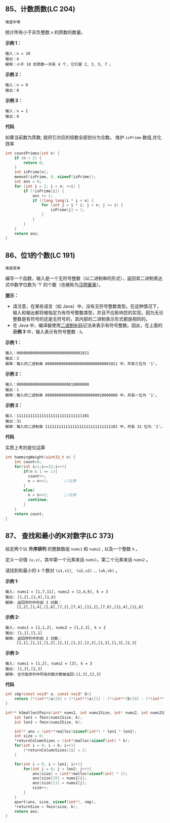## 85、计数质数(LC 204)

`难度中等`

统计所有小于非负整数 *`n`* 的质数的数量。

 

**示例 1：**

```
输入：n = 10
输出：4
解释：小于 10 的质数一共有 4 个, 它们是 2, 3, 5, 7 。
```

**示例 2：**

```
输入：n = 0
输出：0
```

**示例 3：**

```
输入：n = 1
输出：0
```

**代码**

如果当前数为质数, 就将它对应的倍数全部划分为合数。 维护 `isPrime` 数组,优化效率

```c
int countPrimes(int n) {
    if (n < 2) {
        return 0;
    }
    int isPrime[n];
    memset(isPrime, 0, sizeof(isPrime));
    int ans = 0;
    for (int i = 2; i < n; ++i) {
        if (!isPrime[i]) {
            ans += 1;
            if ((long long)i * i < n) {
                for (int j = i * i; j < n; j += i) {
                    isPrime[j] = 1;
                }
            }
        }
    }
    return ans;
}
```



## 86、位1的个数(LC 191)

`难度简单`

编写一个函数，输入是一个无符号整数（以二进制串的形式），返回其二进制表达式中数字位数为 '1' 的个数（也被称为[汉明重量](https://baike.baidu.com/item/汉明重量)）。

 

**提示：**

- 请注意，在某些语言（如 Java）中，没有无符号整数类型。在这种情况下，输入和输出都将被指定为有符号整数类型，并且不应影响您的实现，因为无论整数是有符号的还是无符号的，其内部的二进制表示形式都是相同的。
- 在 Java 中，编译器使用[二进制补码](https://baike.baidu.com/item/二进制补码/5295284)记法来表示有符号整数。因此，在上面的 **示例 3** 中，输入表示有符号整数 `-3`。

 

**示例 1：**

```
输入：00000000000000000000000000001011
输出：3
解释：输入的二进制串 00000000000000000000000000001011 中，共有三位为 '1'。
```

**示例 2：**

```
输入：00000000000000000000000010000000
输出：1
解释：输入的二进制串 00000000000000000000000010000000 中，共有一位为 '1'。
```

**示例 3：**

```
输入：11111111111111111111111111111101
输出：31
解释：输入的二进制串 11111111111111111111111111111101 中，共有 31 位为 '1'。
```

**代码**

实质上考的是位运算

```c
int hammingWeight(uint32_t n) {
    int count=0;
    for(int i=1;i<=32;i++){ 
        if(n & 1 == 1){ 
          count++;
          n = n>>1;       //右移
        }
        else{
          n = n>>1;       //右移
          continue;
        }
    }
    return count;
}
```



## 87、 查找和最小的K对数字(LC 373)

给定两个以 **升序排列** 的整数数组 `nums1` 和 `nums2` , 以及一个整数 `k` 。

定义一对值 `(u,v)`，其中第一个元素来自 `nums1`，第二个元素来自 `nums2` 。

请找到和最小的 `k` 个数对 `(u1,v1)`, ` (u2,v2)` ...  `(uk,vk)` 。

 

**示例 1:**

```
输入: nums1 = [1,7,11], nums2 = [2,4,6], k = 3
输出: [1,2],[1,4],[1,6]
解释: 返回序列中的前 3 对数：
     [1,2],[1,4],[1,6],[7,2],[7,4],[11,2],[7,6],[11,4],[11,6]
```

**示例 2:**

```
输入: nums1 = [1,1,2], nums2 = [1,2,3], k = 2
输出: [1,1],[1,1]
解释: 返回序列中的前 2 对数：
     [1,1],[1,1],[1,2],[2,1],[1,2],[2,2],[1,3],[1,3],[2,3]
```

**示例 3:**

```
输入: nums1 = [1,2], nums2 = [3], k = 3 
输出: [1,3],[2,3]
解释: 也可能序列中所有的数对都被返回:[1,3],[2,3]
```

**代码**

```c
int cmp(const void* a, const void* b){
    return (*(int**)a)[0] + (*(int**)a)[1] - (*(int**)b)[0] - (*(int**)b)[1];
}

int** kSmallestPairs(int* nums1, int nums1Size, int* nums2, int nums2Size, int k, int* returnSize, int** returnColumnSizes){
    int len1 = fmin(nums1Size, k);
    int len2 = fmin(nums2Size, k);

    int** ans = (int**)malloc(sizeof(int*) * len1 * len2);
    int size = 0;
    *returnColumnSizes = (int*)malloc(sizeof(int) * k);
    for(int i = 0; i < k; i++){
        (*returnColumnSizes)[i] = 2;
    }

    for(int i = 0; i < len1; i++){
        for(int j = 0; j < len2; j++){
            ans[size] = (int*)malloc(sizeof(int) * 2);
            ans[size][0] = nums1[i];
            ans[size][1] = nums2[j];
            size++;
        }
    }
    qsort(ans, size, sizeof(int*), cmp);
    *returnSize = fmin(size, k);
    return ans;
}
```

